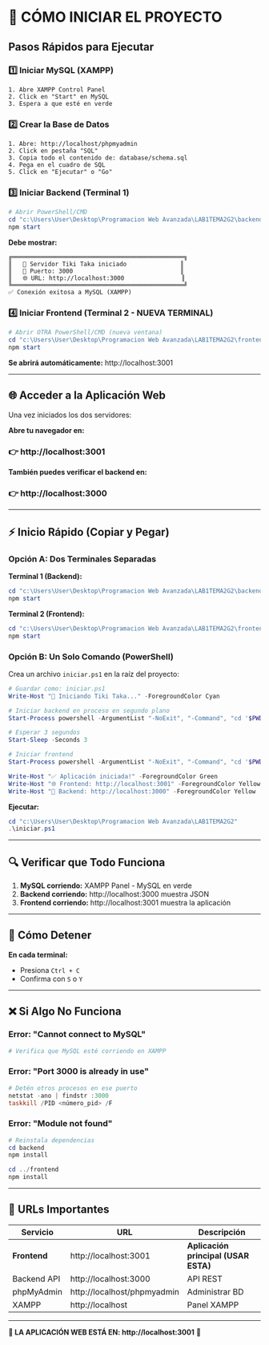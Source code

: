 # 🚀 CÓMO INICIAR EL PROYECTO

## Pasos Rápidos para Ejecutar

### 1️⃣ Iniciar MySQL (XAMPP)
```
1. Abre XAMPP Control Panel
2. Click en "Start" en MySQL
3. Espera a que esté en verde
```

### 2️⃣ Crear la Base de Datos
```
1. Abre: http://localhost/phpmyadmin
2. Click en pestaña "SQL"
3. Copia todo el contenido de: database/schema.sql
4. Pega en el cuadro de SQL
5. Click en "Ejecutar" o "Go"
```

### 3️⃣ Iniciar Backend (Terminal 1)
```powershell
# Abrir PowerShell/CMD
cd "c:\Users\User\Desktop\Programacion Web Avanzada\LAB1TEMA2G2\backend"
npm start
```

**Debe mostrar:**
```
╔════════════════════════════════════════════════╗
║   🚀 Servidor Tiki Taka iniciado               ║
║   📡 Puerto: 3000                              ║
║   🌐 URL: http://localhost:3000                ║
╚════════════════════════════════════════════════╝
✅ Conexión exitosa a MySQL (XAMPP)
```

### 4️⃣ Iniciar Frontend (Terminal 2 - NUEVA TERMINAL)
```powershell
# Abrir OTRA PowerShell/CMD (nueva ventana)
cd "c:\Users\User\Desktop\Programacion Web Avanzada\LAB1TEMA2G2\frontend"
npm start
```

**Se abrirá automáticamente:** http://localhost:3001

---

## 🌐 Acceder a la Aplicación Web

Una vez iniciados los dos servidores:

**Abre tu navegador en:** 
### 👉 http://localhost:3001

**También puedes verificar el backend en:**
### 👉 http://localhost:3000

---

## ⚡ Inicio Rápido (Copiar y Pegar)

### Opción A: Dos Terminales Separadas

**Terminal 1 (Backend):**
```powershell
cd "c:\Users\User\Desktop\Programacion Web Avanzada\LAB1TEMA2G2\backend"
npm start
```

**Terminal 2 (Frontend):**
```powershell
cd "c:\Users\User\Desktop\Programacion Web Avanzada\LAB1TEMA2G2\frontend"
npm start
```

### Opción B: Un Solo Comando (PowerShell)

Crea un archivo `iniciar.ps1` en la raíz del proyecto:

```powershell
# Guardar como: iniciar.ps1
Write-Host "🚀 Iniciando Tiki Taka..." -ForegroundColor Cyan

# Iniciar backend en proceso en segundo plano
Start-Process powershell -ArgumentList "-NoExit", "-Command", "cd '$PWD\backend'; npm start"

# Esperar 3 segundos
Start-Sleep -Seconds 3

# Iniciar frontend
Start-Process powershell -ArgumentList "-NoExit", "-Command", "cd '$PWD\frontend'; npm start"

Write-Host "✅ Aplicación iniciada!" -ForegroundColor Green
Write-Host "🌐 Frontend: http://localhost:3001" -ForegroundColor Yellow
Write-Host "📡 Backend: http://localhost:3000" -ForegroundColor Yellow
```

**Ejecutar:**
```powershell
cd "c:\Users\User\Desktop\Programacion Web Avanzada\LAB1TEMA2G2"
.\iniciar.ps1
```

---

## 🔍 Verificar que Todo Funciona

1. **MySQL corriendo:** XAMPP Panel - MySQL en verde
2. **Backend corriendo:** http://localhost:3000 muestra JSON
3. **Frontend corriendo:** http://localhost:3001 muestra la aplicación

---

## 🛑 Cómo Detener

**En cada terminal:**
- Presiona `Ctrl + C`
- Confirma con `S` o `Y`

---

## ❌ Si Algo No Funciona

### Error: "Cannot connect to MySQL"
```powershell
# Verifica que MySQL esté corriendo en XAMPP
```

### Error: "Port 3000 is already in use"
```powershell
# Detén otros procesos en ese puerto
netstat -ano | findstr :3000
taskkill /PID <número_pid> /F
```

### Error: "Module not found"
```powershell
# Reinstala dependencias
cd backend
npm install

cd ../frontend
npm install
```

---

## 🎯 URLs Importantes

| Servicio | URL | Descripción |
|----------|-----|-------------|
| **Frontend** | http://localhost:3001 | **Aplicación principal (USAR ESTA)** |
| Backend API | http://localhost:3000 | API REST |
| phpMyAdmin | http://localhost/phpmyadmin | Administrar BD |
| XAMPP | http://localhost | Panel XAMPP |

---

**🌟 LA APLICACIÓN WEB ESTÁ EN: http://localhost:3001** 🌟
